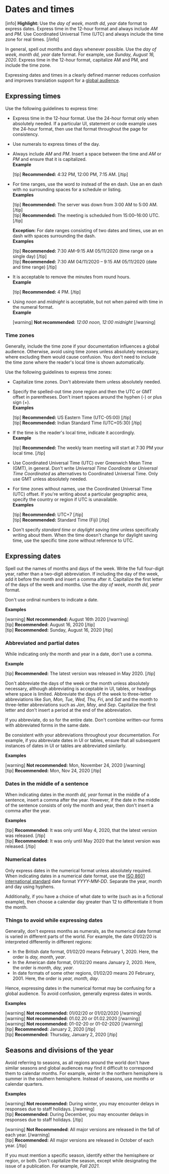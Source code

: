 # Dates and times

[info] **Highlight:** Use the *day of week, month dd, year* date format to express dates. Express time in the 12-hour format and always include *AM* and *PM*. Use Coordinated Universal Time (UTC) and always include the time zone for real times. [/info]  

In general, spell out months and days whenever possible. Use the *day of week, month dd, year* date format. For example, use *Sunday, August 16, 2020*. Express time in the 12-hour format, capitalize AM and PM, and include the time zone.

Expressing dates and times in a clearly defined manner reduces confusion and improves translation support for a [global audience](https://make.wordpress.org/docs/style-guide/general-guidelines/global-audience/).

## Expressing times

Use the following guidelines to express time:
- Express time in the 12-hour format. Use the 24-hour format only when absolutely needed. If a particular UI, statement or code example uses the 24-hour format, then use that format throughout the page for consistency.
- Use numerals to express times of the day.
- Always include *AM* and *PM*. Insert a space between the time and *AM* or *PM* and ensure that it is capitalized.  
  **Example**  

  [tip] **Recommended:** 4:32 PM, 12:00 PM, 7:15 AM. [/tip]  

- For time ranges, use the word *to* instead of the en dash. Use an en dash with no surrounding spaces for a schedule or listing.  
  **Examples**  

  [tip] **Recommended:** The server was down from 3:00 AM to 5:00 AM. [/tip]  
  [tip] **Recommended:** The meeting is scheduled from 15:00–16:00 UTC. [/tip]  

  **Exception:** For date ranges consisting of two dates and times, use an en dash with spaces surrounding the dash.  
  **Examples**  

  [tip] **Recommended:** 7:30 AM–9:15 AM 05/11/2020 (time range on a single day) [/tip]  
  [tip] **Recommended:** 7:30 AM 04/11/2020 – 9:15 AM 05/11/2020 (date and time range) [/tip]  
- It is acceptable to remove the minutes from round hours.  
  **Example**  

  [tip] **Recommended:** 4 PM. [/tip]  
- Using *noon* and *midnight* is acceptable, but not when paired with time in the numeral format.  
  **Example**  

  [warning] **Not recommended:** *12:00 noon, 12:00 midnight* [/warning]  

### Time zones

Generally, include the time zone if your documentation influences a global audience. Otherwise, avoid using time zones unless absolutely necessary, where excluding them would cause confusion. You don't need to include the time zone where the reader's local time is shown automatically.

Use the following guidelines to express time zones:
- Capitalize time zones. Don't abbreviate them unless absolutely needed.
- Specify the spelled-out time zone region and then the UTC or GMT offset in parentheses. Don't insert spaces around the hyphen (-) or plus sign (+).  
  **Examples**  

  [tip] **Recommended:** US Eastern Time (UTC-05:00) [/tip]  
  [tip] **Recommended:** Indian Standard Time (UTC+05:30) [/tip]  
- If the time is the reader's local time, indicate it accordingly.  
  **Example**  

  [tip] **Recommended:** The weekly team meeting will start at 7:30 PM your local time. [/tip]  
- Use Coordinated Universal Time (UTC) over Greenwich Mean Time (GMT), in general. Don't write *Universal Time Coordinate* or *Universal Time Coordinated* as alternatives to Coordinated Universal Time. Only use GMT unless absolutely needed.
- For time zones without names, use the Coordinated Universal Time (UTC) offset. If you're writing about a particular geographic area, specify the country or region if UTC is unavailable.  
  **Examples**  

  [tip] **Recommended:** UTC+7 [/tip]  
  [tip] **Recommended:** Standard Time (Fiji) [/tip]    
- Don't specify *standard time* or *daylight saving time* unless specifically writing about them. When the time doesn't change for daylight saving time, use the specific time zone without reference to UTC.

## Expressing dates

Spell out the names of months and days of the week. Write the full four-digit year, rather than a two-digit abbreviation. If including the day of the week, add it before the month and insert a comma after it. Capitalize the first letter of the days of the week and months. Use the *day of week, month dd, year* format.  

Don't use ordinal numbers to indicate a date.

**Examples**  

[warning] **Not recommended:** August 16th 2020 [/warning]  
[tip] **Recommended:** August 16, 2020 [/tip]  
[tip] **Recommended:** Sunday, August 16, 2020 [/tip]  

### Abbreviated and partial dates

While indicating only the month and year in a date, don't use a comma.

**Example**  

[tip] **Recommended:** The latest version was released in May 2020. [/tip]  

Don't abbreviate the days of the week or the month unless absolutely necessary, although abbreviating is acceptable in UI, tables, or headings where space is limited. Abbreviate the days of the week to three-letter abbreviations like *Sun, Mon, Tue, Wed, Thu, Fri*, and *Sat* and the month to three-letter abbreviations such as *Jan, May*, and *Sep*. Capitalize the first letter and don't insert a period at the end of the abbreviation.

If you abbreviate, do so for the entire date. Don't combine written-our forms with abbreviated forms in the same date.

Be consistent with your abbreviations throughout your documentation. For example, if you abbreviate dates in UI or tables, ensure that all subsequent instances of dates in UI or tables are abbreviated similarly.

**Examples**  

[warning] **Not recommended:** Mon, November 24, 2020 [/warning]  
[tip] **Recommended:** Mon, Nov 24, 2020 [/tip]  

### Dates in the middle of a sentence

When indicating dates in the *month dd, year* format in the middle of a sentence, insert a comma after the year. However, if the date in the middle of the sentence consists of only the month and year, then don't insert a comma after the year.

**Examples**  

[tip] **Recommended:** It was only until May 4, 2020, that the latest version was released. [/tip]  
[tip] **Recommended:** It was only until May 2020 that the latest version was released. [/tip]  

### Numerical dates

Only express dates in the numerical format unless absolutely required. When indicating dates in a numerical date format, use the [ISO 8601 international standard](https://wikipedia.org/wiki/ISO_8601) date format *YYYY-MM-DD*. Separate the year, month and day using hyphens.

Additionally, if you have a choice of what date to write (such as in a fictional example), then choose a calendar day greater than 12 to differentiate it from the month.

### Things to avoid while expressing dates

Generally, don't express months as numerals, as the numerical date format is varied in different parts of the world.
For example, the date 01/02/20 is interpreted differently in different regions:
- In the British date format, 01/02/20 means February 1, 2020. Here, the order is *day, month, year*.
- In the American date format, 01/02/20 means January 2, 2020. Here, the order is *month, day, year*.
- In date formats of some other regions, 01/02/20 means 20 February, 2001. Here, the order is *year, month, day*.

Hence, expressing dates in the numerical format may be confusing for a global audience. To avoid confusion, generally express dates in words.

**Examples**  

[warning] **Not recommended:** 01/02/20 or 01/02/2020 [/warning]  
[warning] **Not recommended:** 01.02.20 or 01.02.2020 [/warning]  
[warning] **Not recommended:** 01-02-20 or 01-02-2020 [/warning]  
[tip] **Recommended:** January 2, 2020 [/tip]  
[tip] **Recommended:** Thursday, January 2, 2020 [/tip]  

## Seasons and divisions of the year

Avoid referring to seasons, as all regions around the world don't have similar seasons and global audiences may find it difficult to correspond them to calendar months. For example, winter in the northern hemisphere is summer in the southern hemisphere. Instead of seasons, use months or calendar quarters.

**Examples**  

[warning] **Not recommended:** During winter, you may encounter delays in responses due to staff holidays.  [/warning]  
[tip] **Recommended:** During December, you may encounter delays in responses due to staff holidays. [/tip]  

[warning] **Not Recommended**: All major versions are released in the fall of each year. [/warning]  
[tip] **Recommended:** All major versions are released in October of each year. [/tip]  

If you must mention a specific season, identify either the hemisphere or region, or both. Don't capitalize the season, except while designating the issue of a publication. For example, *Fall 2021*.

